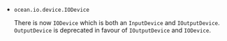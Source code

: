 * `ocean.io.device.IODevice`

  There is now `IODevice` which is both an `InputDevice` and `IOutputDevice`.
  `OutputDevice` is deprecated in favour of `IOutputDevice` and `IODevice`.
